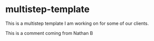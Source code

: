 # multistep-template
This is a multistep template I am working on for some of our clients. 

This is a comment coming from Nathan B